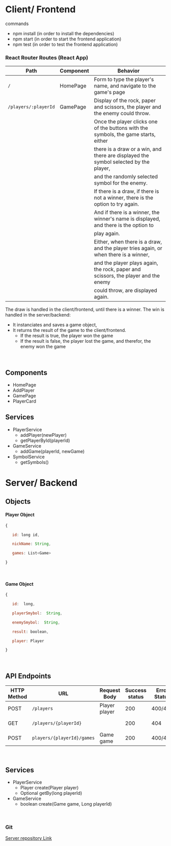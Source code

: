 # Client/ Frontend
commands
- npm install (in order to install the dependencies)
- npm start (in order to start the frontend application)
- npm test (in order to test the frontend application)

### React Router Routes (React App)

| Path                 | Component              | Behavior                                                                               |
| -------------------- | ---------------------- | -------------------------------------------------------------------------------------- |
| `/`                  | HomePage               | Form to type the player's name, and navigate to the game's page                        |
| `/players/:playerId` | GamePage               | Display of the rock, paper and scissors, the player and the enemy could throw.         |
|                      |                        | Once the player clicks one of the buttons with the symbols, the game starts, either    |
|                      |                        | there is a draw or a win, and there are displayed the symbol selected by the player,   |
|                      |                        | and the randomly selected symbol for the enemy.                                        |
|                      |                        | If there is a draw, if there is not a winner, there is the option to try again.        |
|                      |                        | And if there is a winner, the winner's name is displayed, and there is the option to   |
|                      |                        | play again.                                                                            |
|                      |                        | Either, when there is a draw, and the player tries again, or when there is a winner,   |
|                      |                        | and the player plays again, the rock, paper and scissors, the player and the enemy     |
|                      |                        | could throw, are displayed again.                                                      |

The draw is handled in the client/frontend, until there is a winner.
The win is handled in the server/backend:
- It instanciates and saves a game object, 
- It returns the result of the game to the client/frontend. 
    - If the result is true, the player won the game
    - If the result is false, the player lost the game, and therefor, the enemy won the game

<br>

## Components

- HomePage
- AddPlayer
- GamePage
- PlayerCard

## Services

- PlayerService
    - addPlayer(newPlayer)
    - getPlayerById(playerId)
- GameService
    - addGame(playerId, newGame)
- SymbolService
    - getSymbols()

# Server/ Backend

## Objects

#### Player Object

```javascript
{

​	id: long id,

​	nickName: String,

​	games: List<Game>

}
```

<br>

#### Game Object

```javascript
{

​	id:  long,

​	playerSmybol:  String,

​	​enemySmybol:  String,

​	result: boolean,

​	player: Player

}
```

<br>

## API Endpoints

| HTTP Method | URL                        | Request Body         | Success status | Error Status | Description                          |
| ----------- | -------------------------- | -------------------- | -------------- | ------------ | ------------------------------------ |
| POST        | `/players`                 | Player player        | 200            | 400/404      | Saves a player                       |
| GET         | `/players/{playerId}`      |                      | 200            | 404          | Gets a player by id                  |
| POST        | `players/{playerId}/games` | Game game            | 200            | 400/404      | Saves a game                         |

<br>

## Services

- PlayerService
    - Player create(Player player)
    - Optional<Player> getBy(long playerId)
- GameService
    - boolean create(Game game, Long playerId)

<br>

### Git

[Server repository Link](https://github.com/dimitrijd-iron/coldsurface-server)
